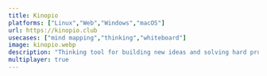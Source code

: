 ```yaml
---
title: Kinopio
platforms: ["Linux","Web","Windows","macOS"]
url: https://kinopio.club
usecases: ["mind mapping","thinking","whiteboard"]
image: kinopio.webp
description: "Thinking tool for building new ideas and solving hard problems."
multiplayer: true
---
```

